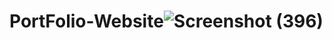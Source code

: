 # PortFolio-Website![Screenshot (396)](https://github.com/vijay9119y/PortFolio-Website/assets/128052461/e48ff72b-89a4-489c-8ebd-bb890a348edd)
